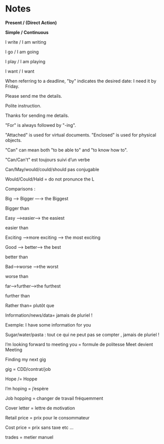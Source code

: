 # Notes

**Present / (Direct Action)**

**Simple / Continuous**

I write / I am writing

I go / I am going

I play / I am playing

I want / I want

When referring to a deadline, "by" indicates the desired date: I need it by Friday.

Please send me the details.

Polite instruction.

Thanks for sending me details.

"For" is always followed by "-ing".

"Attached" is used for virtual documents.
"Enclosed" is used for physical objects.

"Can" can mean both "to be able to" and "to know how to".

"Can/Can't" est toujours suivi d’un verbe

Can/May/would/could/should pas conjugable

Would/Could/Hald = do not pronunce the L

Comparisons :

Big —> Bigger —→ the Biggest

Bigger than

Easy —>easier—> the easiest

easier than

Exciting —>more exciting —> the most exciting

Good —> better—> the best

better than

Bad—>worse —>the worst

worse than

far—>further—>the furthest

further than

Rather than= plutôt que

Information/news/data= jamais de pluriel !

Exemple: I have some information for you

Sugar/water/pasta : tout ce qui ne peut pas se compter , jamais de pluriel !

I’m looking forward to meeting you = formule de politesse Meet devient Meeting

Finding my next gig

gig = CDD/contrat/job

Hope /= Hoppe

I’m hoping = j’espère

Job hopping = changer de travail fréquemment

Cover letter = lettre de motivation

Retail price = prix pour le consommateur

Cost price = prix sans taxe etc …

trades = metier manuel
